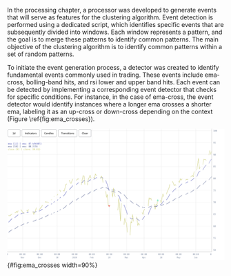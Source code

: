 In the processing chapter, a processor was developed to generate events that will serve as features for the clustering algorithm. Event detection is performed using a dedicated script, which identifies specific events that are subsequently divided into windows. Each window represents a pattern, and the goal is to merge these patterns to identify common patterns. The main objective of the clustering algorithm is to identify common patterns within a set of random patterns.

To initiate the event generation process, a detector was created to identify fundamental events commonly used in trading. These events include ema-cross, bolling-band hits, and rsi lower and upper band hits. Each event can be detected by implementing a corresponding event detector that checks for specific conditions. For instance, in the case of ema-cross, the event detector would identify instances where a longer ema crosses a shorter ema, labeling it as an up-cross or down-cross depending on the context (Figure \ref{fig:ema_crosses}).

![Green and red triangles represent up and downtrends, based on the crossing of the EMA indicator lines. The lines are drawn as indicators, and the triangles are output from the detector.s](../figures/vis_tool_ema_crosses.png){#fig:ema_crosses width=90%}